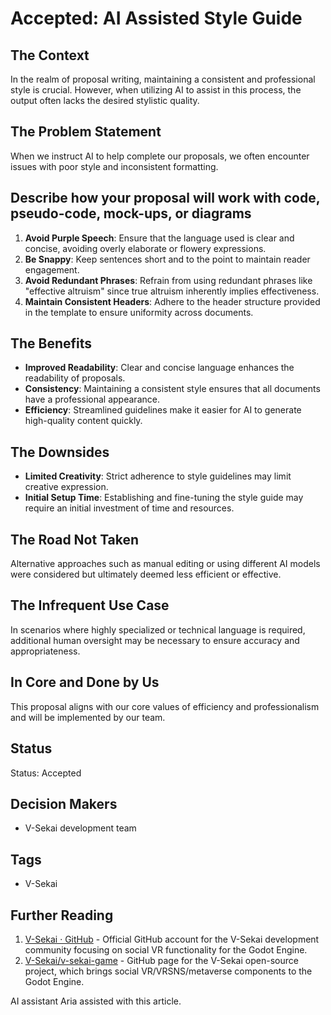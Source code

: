 # Accepted: AI Assisted Style Guide

## The Context

In the realm of proposal writing, maintaining a consistent and professional style is crucial. However, when utilizing AI to assist in this process, the output often lacks the desired stylistic quality.

## The Problem Statement

When we instruct AI to help complete our proposals, we often encounter issues with poor style and inconsistent formatting.

## Describe how your proposal will work with code, pseudo-code, mock-ups, or diagrams

1. **Avoid Purple Speech**: Ensure that the language used is clear and concise, avoiding overly elaborate or flowery expressions.
2. **Be Snappy**: Keep sentences short and to the point to maintain reader engagement.
3. **Avoid Redundant Phrases**: Refrain from using redundant phrases like "effective altruism" since true altruism inherently implies effectiveness.
4. **Maintain Consistent Headers**: Adhere to the header structure provided in the template to ensure uniformity across documents.

## The Benefits

- **Improved Readability**: Clear and concise language enhances the readability of proposals.
- **Consistency**: Maintaining a consistent style ensures that all documents have a professional appearance.
- **Efficiency**: Streamlined guidelines make it easier for AI to generate high-quality content quickly.

## The Downsides

- **Limited Creativity**: Strict adherence to style guidelines may limit creative expression.
- **Initial Setup Time**: Establishing and fine-tuning the style guide may require an initial investment of time and resources.

## The Road Not Taken

Alternative approaches such as manual editing or using different AI models were considered but ultimately deemed less efficient or effective.

## The Infrequent Use Case

In scenarios where highly specialized or technical language is required, additional human oversight may be necessary to ensure accuracy and appropriateness.

## In Core and Done by Us

This proposal aligns with our core values of efficiency and professionalism and will be implemented by our team.

## Status

Status: Accepted <!-- Draft | Proposed | Rejected | Accepted | Deprecated | Superseded by -->

## Decision Makers

- V-Sekai development team

## Tags

- V-Sekai

## Further Reading

1. [V-Sekai · GitHub](https://github.com/v-sekai) - Official GitHub account for the V-Sekai development community focusing on social VR functionality for the Godot Engine.
2. [V-Sekai/v-sekai-game](https://github.com/v-sekai/v-sekai-game) - GitHub page for the V-Sekai open-source project, which brings social VR/VRSNS/metaverse components to the Godot Engine.

AI assistant Aria assisted with this article.
